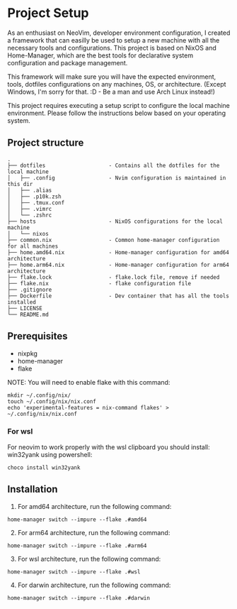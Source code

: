 # Project Setup
As an enthusiast on NeoVim, developer environment configuration, I created a framework that can easilly be used to setup a new machine with all the necessary tools and configurations. This project is based on NixOS and Home-Manager, which are the best tools for declarative system configuration and package management.

This framework will make sure you will have the expected environment, tools, dotfiles configurations on any machines, OS, or architecture. (Except Windows, I'm sorry for that. :D - Be a man and use Arch Linux instead!)

This project requires executing a setup script to configure the local machine environment. Please follow the instructions below based on your operating system.

## Project structure
```
.
├── dotfiles                    - Contains all the dotfiles for the local machine
│   ├── .config                 - Nvim configuration is maintained in this dir
│   ├── .alias
│   ├── .p10k.zsh
│   ├── .tmux.conf
│   ├── .vimrc
│   └── .zshrc
├── hosts                       - NixOS configurations for the local machine
│   └── nixos
├── common.nix                  - Common home-manager configuration for all machines
├── home.amd64.nix              - Home-manager configuration for amd64 architecture
├── home.arm64.nix              - Home-manager configuration for arm64 architecture
├── flake.lock                  - flake.lock file, remove if needed
├── flake.nix                   - flake configuration file
├── .gitignore
├── Dockerfile                  - Dev container that has all the tools installed
├── LICENSE
└── README.md
```

## Prerequisites
- nixpkg
- home-manager
- flake

NOTE: You will need to enable flake with this command:
```
mkdir ~/.config/nix/
touch ~/.config/nix/nix.conf
echo 'experimental-features = nix-command flakes' > ~/.config/nix/nix.conf
```

### For wsl
For neovim to work properly with the wsl clipboard you should install:
win32yank using powershell:
```
choco install win32yank
```

## Installation
1. For amd64 architecture, run the following command:
```
home-manager switch --impure --flake .#amd64
```

2. For arm64 architecture, run the following command:
```
home-manager switch --impure --flake .#arm64
```

3. For wsl architecture, run the following command:
```
home-manager switch --impure --flake .#wsl
```

4. For darwin architecture, run the following command:
```
home-manager switch --impure --flake .#darwin
```
